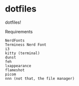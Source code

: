 # dotfiles
dotfiles! 

Requirements

    NerdFonts
    Terminess Nerd Font
    i3
    kitty (terminal)
    dunst
    feh
    lxappearance
    flameshot
    picom
    nnn (not that, the file manager)


